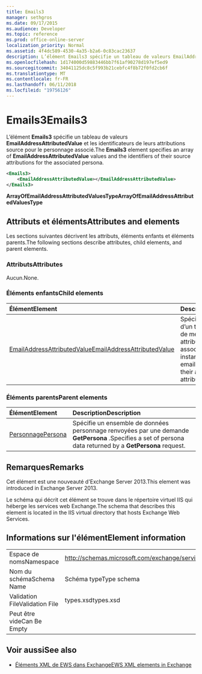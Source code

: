 ```yaml
---
title: Emails3
manager: sethgros
ms.date: 09/17/2015
ms.audience: Developer
ms.topic: reference
ms.prod: office-online-server
localization_priority: Normal
ms.assetid: 4f4dc589-4530-4a35-b2a6-0c83cac23637
description: L’élément Emails3 spécifie un tableau de valeurs EmailAddressAttributedValue et les identificateurs de leurs attributions source pour le personnage associé.
ms.openlocfilehash: 1d174000d59883446bb7f61af90278d197ef5ed9
ms.sourcegitcommit: 34041125dc8c5f993b21cebfc4f8b72f0fd2cb6f
ms.translationtype: MT
ms.contentlocale: fr-FR
ms.lasthandoff: 06/11/2018
ms.locfileid: "19756126"
---
```

# <a name="emails3"></a><span data-ttu-id="d2271-103">Emails3</span><span class="sxs-lookup"><span data-stu-id="d2271-103">Emails3</span></span>

<span data-ttu-id="d2271-104">L’élément **Emails3** spécifie un tableau de valeurs **EmailAddressAttributedValue** et les identificateurs de leurs attributions source pour le personnage associé.</span><span class="sxs-lookup"><span data-stu-id="d2271-104">The **Emails3** element specifies an array of **EmailAddressAttributedValue** values and the identifiers of their source attributions for the associated persona.</span></span> 
  
```XML
<Emails3>
    <EmailAddressAttributedValue></EmailAddressAttributedValue>
</Emails3>
```

 <span data-ttu-id="d2271-105">**ArrayOfEmailAddressAttributedValuesType**</span><span class="sxs-lookup"><span data-stu-id="d2271-105">**ArrayOfEmailAddressAttributedValuesType**</span></span>
## <a name="attributes-and-elements"></a><span data-ttu-id="d2271-106">Attributs et éléments</span><span class="sxs-lookup"><span data-stu-id="d2271-106">Attributes and elements</span></span>

<span data-ttu-id="d2271-107">Les sections suivantes décrivent les attributs, éléments enfants et éléments parents.</span><span class="sxs-lookup"><span data-stu-id="d2271-107">The following sections describe attributes, child elements, and parent elements.</span></span>
  
### <a name="attributes"></a><span data-ttu-id="d2271-108">Attributs</span><span class="sxs-lookup"><span data-stu-id="d2271-108">Attributes</span></span>

<span data-ttu-id="d2271-109">Aucun.</span><span class="sxs-lookup"><span data-stu-id="d2271-109">None.</span></span>
  
### <a name="child-elements"></a><span data-ttu-id="d2271-110">Éléments enfants</span><span class="sxs-lookup"><span data-stu-id="d2271-110">Child elements</span></span>

|<span data-ttu-id="d2271-111">**Élément**</span><span class="sxs-lookup"><span data-stu-id="d2271-111">**Element**</span></span>|<span data-ttu-id="d2271-112">**Description**</span><span class="sxs-lookup"><span data-stu-id="d2271-112">**Description**</span></span>|
|:-----|:-----|
|[<span data-ttu-id="d2271-113">EmailAddressAttributedValue</span><span class="sxs-lookup"><span data-stu-id="d2271-113">EmailAddressAttributedValue</span></span>](emailaddressattributedvalue.md) <br/> |<span data-ttu-id="d2271-114">Spécifie une instance d’un tableau d’adresses de messagerie et leurs attributions associées.</span><span class="sxs-lookup"><span data-stu-id="d2271-114">Specifies an instance of an array of email addresses and their associated attributions.</span></span>  <br/> |
   
### <a name="parent-elements"></a><span data-ttu-id="d2271-115">Éléments parents</span><span class="sxs-lookup"><span data-stu-id="d2271-115">Parent elements</span></span>

|<span data-ttu-id="d2271-116">**Élément**</span><span class="sxs-lookup"><span data-stu-id="d2271-116">**Element**</span></span>|<span data-ttu-id="d2271-117">**Description**</span><span class="sxs-lookup"><span data-stu-id="d2271-117">**Description**</span></span>|
|:-----|:-----|
|[<span data-ttu-id="d2271-118">Personnage</span><span class="sxs-lookup"><span data-stu-id="d2271-118">Persona</span></span>](persona.md) <br/> |<span data-ttu-id="d2271-119">Spécifie un ensemble de données personnage renvoyées par une demande **GetPersona** .</span><span class="sxs-lookup"><span data-stu-id="d2271-119">Specifies a set of persona data returned by a **GetPersona** request.</span></span>  <br/> |
   
## <a name="remarks"></a><span data-ttu-id="d2271-120">Remarques</span><span class="sxs-lookup"><span data-stu-id="d2271-120">Remarks</span></span>

<span data-ttu-id="d2271-121">Cet élément est une nouveauté d'Exchange Server 2013.</span><span class="sxs-lookup"><span data-stu-id="d2271-121">This element was introduced in Exchange Server 2013.</span></span>
  
<span data-ttu-id="d2271-122">Le schéma qui décrit cet élément se trouve dans le répertoire virtuel IIS qui héberge les services web Exchange.</span><span class="sxs-lookup"><span data-stu-id="d2271-122">The schema that describes this element is located in the IIS virtual directory that hosts Exchange Web Services.</span></span>
  
## <a name="element-information"></a><span data-ttu-id="d2271-123">Informations sur l'élément</span><span class="sxs-lookup"><span data-stu-id="d2271-123">Element information</span></span>

|||
|:-----|:-----|
|<span data-ttu-id="d2271-124">Espace de noms</span><span class="sxs-lookup"><span data-stu-id="d2271-124">Namespace</span></span>  <br/> |http://schemas.microsoft.com/exchange/services/2006/types  <br/> |
|<span data-ttu-id="d2271-125">Nom du schéma</span><span class="sxs-lookup"><span data-stu-id="d2271-125">Schema Name</span></span>  <br/> |<span data-ttu-id="d2271-126">Schéma type</span><span class="sxs-lookup"><span data-stu-id="d2271-126">Type schema</span></span>  <br/> |
|<span data-ttu-id="d2271-127">Validation File</span><span class="sxs-lookup"><span data-stu-id="d2271-127">Validation File</span></span>  <br/> |<span data-ttu-id="d2271-128">types.xsd</span><span class="sxs-lookup"><span data-stu-id="d2271-128">types.xsd</span></span>  <br/> |
|<span data-ttu-id="d2271-129">Peut être vide</span><span class="sxs-lookup"><span data-stu-id="d2271-129">Can Be Empty</span></span>  <br/> ||
   
## <a name="see-also"></a><span data-ttu-id="d2271-130">Voir aussi</span><span class="sxs-lookup"><span data-stu-id="d2271-130">See also</span></span>



- [<span data-ttu-id="d2271-131">Éléments XML de EWS dans Exchange</span><span class="sxs-lookup"><span data-stu-id="d2271-131">EWS XML elements in Exchange</span></span>](ews-xml-elements-in-exchange.md)

